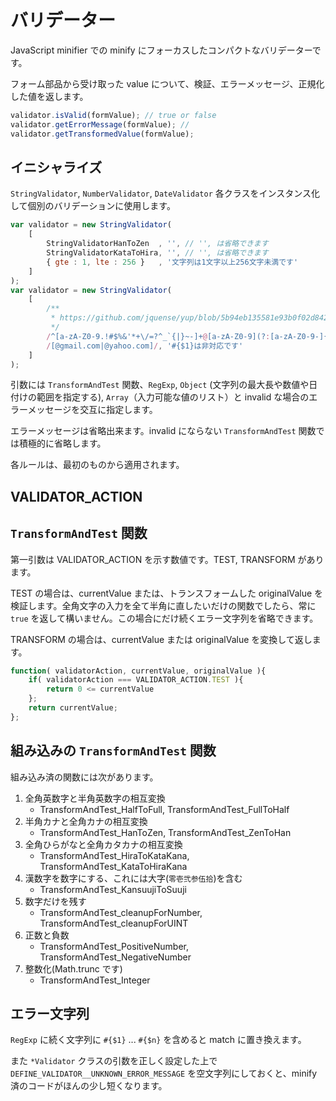 # バリデーター

JavaScript minifier での minify にフォーカスしたコンパクトなバリデーターです。

フォーム部品から受け取った value について、検証、エラーメッセージ、正規化した値を返します。

~~~js
validator.isValid(formValue); // true or false
validator.getErrorMessage(formValue); // 
validator.getTransformedValue(formValue);
~~~

## イニシャライズ

`StringValidator`, `NumberValidator`, `DateValidator` 各クラスをインスタンス化して個別のバリデーションに使用します。

~~~js
var validator = new StringValidator(
    [
        StringValidatorHanToZen  , '', // '', は省略できます
        StringValidatorKataToHira, '', // '', は省略できます
        { gte : 1, lte : 256 }   , '文字列は1文字以上256文字未満です'
    ]
);
var validator = new StringValidator(
    [
        /**
         * https://github.com/jquense/yup/blob/5b94eb135581e93b0f02d842885f9f97e8010bb2/src/string.ts#L20
         */
        /^[a-zA-Z0-9.!#$%&'*+\/=?^_`{|}~-]+@[a-zA-Z0-9](?:[a-zA-Z0-9-]{0,61}[a-zA-Z0-9])?(?:\.[a-zA-Z0-9](?:[a-zA-Z0-9-]{0,61}[a-zA-Z0-9])?)*$/, '有効なEmailではありません',
        /[@gmail.com|@yahoo.com]/, '#{$1}は非対応です'
    ]
);
~~~

引数には `TransformAndTest` 関数、`RegExp`, `Object` (文字列の最大長や数値や日付けの範囲を指定する), `Array`（入力可能な値のリスト）と invalid な場合のエラーメッセージを交互に指定します。

エラーメッセージは省略出来ます。invalid にならない `TransformAndTest` 関数では積極的に省略します。

各ルールは、最初のものから適用されます。

## VALIDATOR_ACTION

## `TransformAndTest` 関数

第一引数は VALIDATOR_ACTION を示す数値です。TEST, TRANSFORM があります。

TEST の場合は、currentValue または、トランスフォームした originalValue を検証します。全角文字の入力を全て半角に直したいだけの関数でしたら、常に `true` を返して構いません。この場合にだけ続くエラー文字列を省略できます。

TRANSFORM の場合は、currentValue または originalValue を変換して返します。

~~~js
function( validatorAction, currentValue, originalValue ){
    if( validatorAction === VALIDATOR_ACTION.TEST ){
        return 0 <= currentValue
    };
    return currentValue;
};
~~~

## 組み込みの `TransformAndTest` 関数

組み込み済の関数には次があります。

1. 全角英数字と半角英数字の相互変換
   * TransformAndTest_HalfToFull, TransformAndTest_FullToHalf
2. 半角カナと全角カナの相互変換
   * TransformAndTest_HanToZen, TransformAndTest_ZenToHan
3. 全角ひらがなと全角カタカナの相互変換
   * TransformAndTest_HiraToKataKana, TransformAndTest_KataToHiraKana
4. 漢数字を数字にする、これには大字(`零壱弐参伍拾`)を含む
   * TransformAndTest_KansuujiToSuuji
5. 数字だけを残す
   * TransformAndTest_cleanupForNumber, TransformAndTest_cleanupForUINT
6. 正数と負数
   * TransformAndTest_PositiveNumber, TransformAndTest_NegativeNumber
7. 整数化(Math.trunc です)
   * TransformAndTest_Integer

## エラー文字列

`RegExp` に続く文字列に `#{$1}` ... `#{$n}` を含めると match に置き換えます。

また `*Validator` クラスの引数を正しく設定した上で `DEFINE_VALIDATOR__UNKNOWN_ERROR_MESSAGE` を空文字列にしておくと、minify 済のコードがほんの少し短くなります。